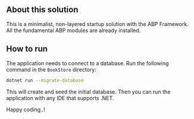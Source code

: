 ## About this solution

This is a minimalist, non-layered startup solution with the ABP Framework. All the fundamental ABP modules are already installed.

## How to run

The application needs to connect to a database. Run the following command in the `BookStore` directory:

````bash
dotnet run --migrate-database
````

This will create and seed the initial database. Then you can run the application with any IDE that supports .NET.

Happy coding..!



